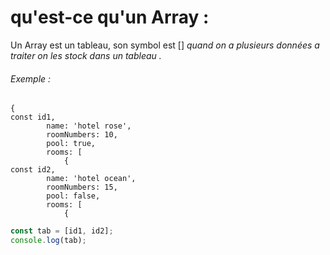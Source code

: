 # qu'est-ce qu'un Array :

Un Array est un tableau, son symbol est []
_quand on a plusieurs données a traiter on les stock dans un tableau ._

###### Exemple : 
````
{
const id1,
        name: 'hotel rose',
        roomNumbers: 10,
        pool: true,
        rooms: [
            {
const id2,
        name: 'hotel ocean',
        roomNumbers: 15,
        pool: false,
        rooms: [
            {
````

````js
const tab = [id1, id2];
console.log(tab);
````
